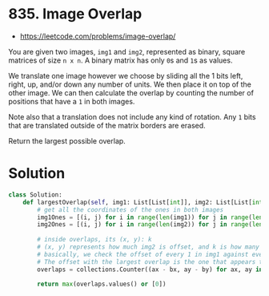 # 835. Image Overlap

- https://leetcode.com/problems/image-overlap/

You are given two images, `img1` and `img2`, represented as binary, square matrices of size `n x n`. A binary matrix has only `0`s and `1`s as values.

We translate one image however we choose by sliding all the 1 bits left, right, up, and/or down any number of units. We then place it on top of the other image. We can then calculate the overlap by counting the number of positions that have a `1` in both images.

Note also that a translation does not include any kind of rotation. Any `1` bits that are translated outside of the matrix borders are erased.

Return the largest possible overlap.

# Solution

```python
class Solution:
    def largestOverlap(self, img1: List[List[int]], img2: List[List[int]]) -> int:
        # get all the coordinates of the ones in both images
        img1Ones = [(i, j) for i in range(len(img1)) for j in range(len(img1[i])) if img1[i][j] == 1]
        img2Ones = [(i, j) for i in range(len(img2)) for j in range(len(img2[i])) if img2[i][j] == 1]
        
        # inside overlaps, its (x, y): k
        # (x, y) represents how much img2 is offset, and k is how many 1s overlap
        # basically, we check the offset of every 1 in img1 against every 1 in img2 (ax - bx, ay - by)
        # The offset with the largest overlap is the one that appears the most
        overlaps = collections.Counter((ax - bx, ay - by) for ax, ay in img1Ones for bx, by in img2Ones)
        
        return max(overlaps.values() or [0])
```